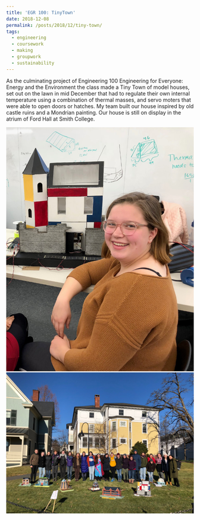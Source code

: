 ```yaml
---
title: 'EGR 100: TinyTown'
date: 2018-12-08
permalink: /posts/2018/12/tiny-town/
tags:
  - engineering
  - coursework
  - making
  - groupwork
  - sustainability
---
```

As the culminating project of Engineering 100 Engineering for Everyone: Energy and the Environment the class made a Tiny Town of model houses, set out on the lawn in mid December that had to regulate their own internal temperature using a combination of thermal masses, and servo moters that were able to open doors or hatches. My team built our house inspired by old castle ruins and a Mondrian painting. Our house is still on display in the atrium of Ford Hall at Smith College.

 <img src="/images/IMG_9683.jpg"
     alt="Kate and House" /> 
 <img src="/images/IMG_1194.jpg"
     alt="EGR 110 class photo with houses" /> 